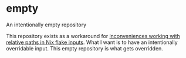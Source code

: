 # empty
An intentionally empty repository

This repository exists as a workaround for [inconveniences working with relative paths in Nix flake inputs](https://github.com/NixOS/nix/issues/3978).  What I want is to have an intentionally overridable input.  This empty repository is what gets overridden.
